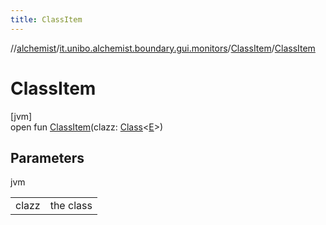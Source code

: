 ```yaml
---
title: ClassItem
---
```

//[alchemist](../../../index.html)/[it.unibo.alchemist.boundary.gui.monitors](../index.html)/[ClassItem](index.html)/[ClassItem](-class-item.html)



# ClassItem



[jvm]\
open fun [ClassItem](-class-item.html)(clazz: [Class](https://docs.oracle.com/javase/8/docs/api/java/lang/Class.html)<[E](https://docs.oracle.com/javase/8/docs/api/java/lang/Enum.html)>)



## Parameters


jvm

| | |
|---|---|
| clazz | the class |




